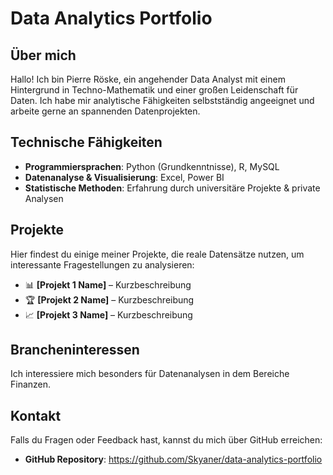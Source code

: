 # Data Analytics Portfolio

## Über mich
Hallo! Ich bin Pierre Röske, ein angehender Data Analyst mit einem Hintergrund in Techno-Mathematik und einer großen Leidenschaft für Daten. Ich habe mir analytische Fähigkeiten selbstständig angeeignet und arbeite gerne an spannenden Datenprojekten.

## Technische Fähigkeiten
- **Programmiersprachen**: Python (Grundkenntnisse), R, MySQL
- **Datenanalyse & Visualisierung**: Excel, Power BI
- **Statistische Methoden**: Erfahrung durch universitäre Projekte & private Analysen

## Projekte
Hier findest du einige meiner Projekte, die reale Datensätze nutzen, um interessante Fragestellungen zu analysieren:
- 📊 **[Projekt 1 Name]** – Kurzbeschreibung
- 🏆 **[Projekt 2 Name]** – Kurzbeschreibung
- 📈 **[Projekt 3 Name]** – Kurzbeschreibung

## Brancheninteressen
Ich interessiere mich besonders für Datenanalysen in dem Bereiche Finanzen.

## Kontakt
Falls du Fragen oder Feedback hast, kannst du mich über GitHub erreichen:
- **GitHub Repository**: https://github.com/Skyaner/data-analytics-portfolio
